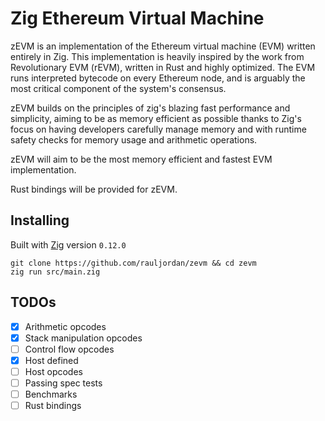 # Zig Ethereum Virtual Machine

zEVM is an implementation of the Ethereum virtual machine
(EVM) written entirely in Zig. This implementation is
heavily inspired by the work from Revolutionary EVM (rEVM),
written in Rust and highly optimized. The EVM runs 
interpreted bytecode on every Ethereum node, and is arguably
the most critical component of the system's consensus.

zEVM builds on the principles of zig's blazing fast 
performance and simplicity, aiming to be as memory efficient
as possible thanks to Zig's focus on having developers carefully
manage memory and with runtime safety checks for memory usage and
arithmetic operations.

zEVM will aim to be the most memory efficient and fastest EVM implementation.

Rust bindings will be provided for zEVM.

## Installing

Built with [Zig](https://ziglang.org/download/) version `0.12.0`

``` text
git clone https://github.com/rauljordan/zevm && cd zevm
zig run src/main.zig
```

## TODOs

- [x] Arithmetic opcodes
- [x] Stack manipulation opcodes
- [ ] Control flow opcodes
- [x] Host defined
- [ ] Host opcodes 
- [ ] Passing spec tests
- [ ] Benchmarks
- [ ] Rust bindings
